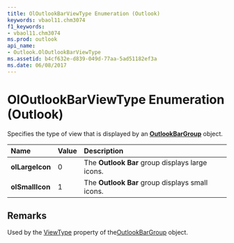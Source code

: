 ```yaml
---
title: OlOutlookBarViewType Enumeration (Outlook)
keywords: vbaol11.chm3074
f1_keywords:
- vbaol11.chm3074
ms.prod: outlook
api_name:
- Outlook.OlOutlookBarViewType
ms.assetid: b4cf632e-d839-049d-77aa-5ad51182ef3a
ms.date: 06/08/2017
---
```



# OlOutlookBarViewType Enumeration (Outlook)

Specifies the type of view that is displayed by an  **[OutlookBarGroup](outlookbargroup-object-outlook.md)** object.



|**Name**|**Value**|**Description**|
|:-----|:-----|:-----|
| **olLargeIcon**|0|The  **Outlook Bar** group displays large icons.|
| **olSmallIcon**|1|The  **Outlook Bar** group displays small icons.|

## Remarks

Used by the [ViewType](outlookbargroup-viewtype-property-outlook.md) property of the[OutlookBarGroup](outlookbargroup-object-outlook.md) object.


